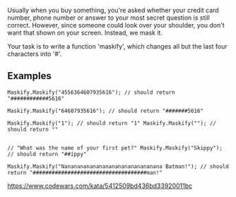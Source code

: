 
Usually when you buy something, you're asked whether your credit card number, phone number or answer to your most secret question is still correct. However, since someone could look over your shoulder, you don't want that shown on your screen. Instead, we mask it.

Your task is to write a function 'maskify', which changes all but the last four characters into '#'.

## Examples

    Maskify.Maskify("4556364607935616"); // should return "############5616" 
    
    Maskify.Maskify("64607935616"); // should return "#######5616" 
    
    Maskify.Maskify("1"); // should return "1" Maskify.Maskify(""); // should return ""  
    
    
    // "What was the name of your first pet?" Maskify.Maskify("Skippy"); // should return "##ippy" 
    
    Maskify.Maskify("Nananananananananananananananana Batman!"); // should return "####################################man!"

https://www.codewars.com/kata/5412509bd436bd33920011bc